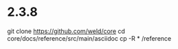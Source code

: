 # 2.3.8

git clone https://github.com/weld/core
cd core/docs/reference/src/main/asciidoc
cp -R * <target-url>/reference

